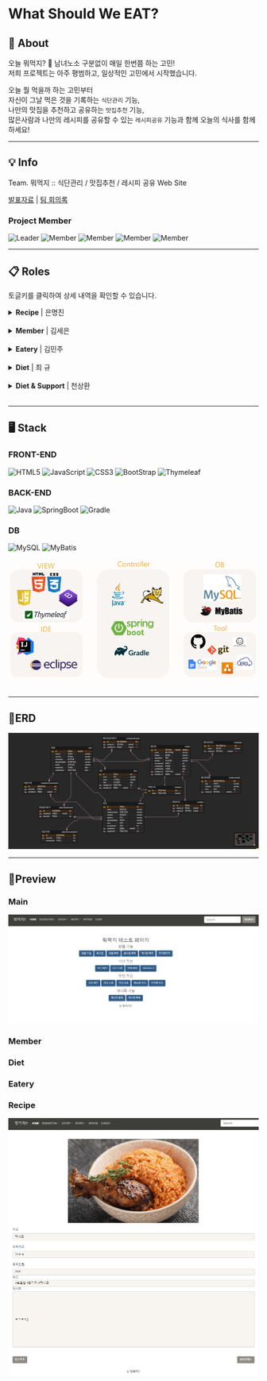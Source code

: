 # What Should We EAT?
    
## 🔎 About   

오늘 뭐먹지? 🤔 남녀노소 구분없이 매일 한번쯤 하는 고민!   
저희 프로젝트는 아주 평범하고, 일상적인 고민에서 시작했습니다.   

오늘 뭘 먹을까 하는 고민부터    
자신이 그날 먹은 것을 기록하는 ```식단관리``` 기능,   
 나만의 맛집을 추천하고 공유하는 ```맛집추천``` 기능,    
 많은사람과 나만의 레시피를 공유할 수 있는 ```레시피공유``` 기능과 함께 오늘의 식사를 함께하세요!   

-----------------------------------------------------------
## 💡 Info   
Team. 뭐먹지 :: 식단관리 / 맛집추천 / 레시피 공유 Web Site

[발표자료](https://github.com/bit-eat/eatingday/blob/main/files/%EC%B5%9C%EC%A2%85%20%EB%B0%9C%ED%91%9C.pdf) | [팀 회의록](https://docs.google.com/spreadsheets/d/1LeM_IagiekV9kY9VN-xtP1_7qThGiwvBIRPWcRB2h9A/edit?usp=sharing)

### Project Member 
![Leader](https://img.shields.io/badge/Leader-%EC%9D%80%EB%AA%85%EC%A7%84-green.svg?style=flat)
![Member](https://img.shields.io/badge/Member-%EA%B9%80%EC%84%B8%EC%9D%80-yellow.svg?style=flat)
![Member](https://img.shields.io/badge/Member-%EA%B9%80%EB%AF%BC%EC%A3%BC-ff69b4.svg?style=flat)
![Member](https://img.shields.io/badge/Member-%EC%B5%9C%20%EA%B7%9C-violet.svg?style=flat)
![Member](https://img.shields.io/badge/Member-%EC%B2%9C%EC%83%81%ED%99%98-blue.svg?style=flat)   

------------------------------------------------------------
## 📋 Roles
토글키를 클릭하여 상세 내역을 확인할 수 있습니다.

<details>
<summary><b>Recipe</b> | 은명진 </summary>
<div markdown="1"><br>
<a href ="https://github.com/devLayla"> <img src="https://img.shields.io/badge/GitHub-%EC%9D%80%EB%AA%85%EC%A7%84-green.svg?style=for-the-badge"></a>
<h3>Contributions</h3>
<ul>
<li>아이디어 기획 / 제안</li>
<li>일정관리 / 간트차트 작성</li>
<li>클래스 다이어그램 / 시퀀스 다이어그램 / UI스토리보드 작성</li>
<li>ERD 작성</li>
<li>레시피 관련 기능 - CRUD기능</li>
<li>레시피 즐겨찾기 - 검색기능</li>
<li>레시피 태그별 검색</li>
<li>View - BootStrap 적용</li>
<li>Thymeleaf Layout</li>
</ul>
</div>
</details><br>

<details>
<summary><b>Member</b> | 김세은 </summary>
<div markdown="1"><br>
<a href ="https://github.com/seeun0724"> <img src="https://img.shields.io/badge/GitHub-%EA%B9%80%EC%84%B8%EC%9D%80-yellow.svg?style=for-the-badge"></a>
<h3>Contributions</h3>
<ul>
<li>아이디어 기획 / 제안</li>
<li>클래스 다이어그램 / 시퀀스 다이어그램 / UI스토리보드 작성</li>
<li>멤버/어드민 관련 기능 - CRUD기능</li>
<li>HttpSession을 통한 로그인 유지</li>
<li>View - BootStrap 적용</li>
</ul>
</div>
</details><br>

<details>
<summary><b>Eatery</b> | 김민주 </summary>
<div markdown="1"><br>
<a href ="https://github.com/minju8134"> <img src="https://img.shields.io/badge/GitHub-%EA%B9%80%EB%AF%BC%EC%A3%BC-ff69b4.svg?style=for-the-badge"></a>
<h3>Contributions</h3>
<ul>
<li>아이디어 기획 / 제안</li>
<li>클래스 다이어그램 / 시퀀스 다이어그램 / UI스토리보드 작성</li>
<li>유즈케이스 다이어그램 작성</li>
<li>음식점 관련 기능 - CRUD기능</li>
<li>음식점 즐겨찾기 - 검색기능</li>
<li>View - BootStrap 적용</li>
</ul>
</div>
</details> <br>

<details>
<summary><b>Diet</b> | 최 규 </summary>
<div markdown="1"><br>
<a href ="https://github.com/kyuchoi1231"> <img src="https://img.shields.io/badge/GitHub-%EC%B5%9C%20%EA%B7%9C-violet.svg?style=for-the-badge"></a>
<h3>Contributions</h3>
<ul>
<li>아이디어 기획 / 제안</li>
<li>클래스 다이어그램 / 시퀀스 다이어그램 / UI스토리보드 작성</li>
<li>식단 관련 기능 - CRUD기능</li>
<li>식단 추천기능 - API사용</li>
<li>View - BootStrap 적용</li>
</ul>
</div>
</details><br>

<details>
<summary><b>Diet & Support</b> | 천상환 </summary>
<div markdown="1"><br>
<a href ="https://github.com/MtDeodeok"> <img src="https://img.shields.io/badge/GitHub-%EC%B2%9C%EC%83%81%ED%99%98-blue.svg?style=for-the-badge"></a>
<h3>Contributions</h3>
<ul>
<li>아이디어 기획 / 제안</li>
<li>클래스 다이어그램 / 시퀀스 다이어그램 / UI스토리보드 작성</li>
<li>회의록 작성</li>
<li>식단 관련 기능 - CRUD기능</li>
<li>식단 추천기능 - API사용</li>
<li>음식점 즐겨찾기 - 검색기능</li>
<li>HttpSession을 통한 로그인 유지</li>
<li>View - BootStrap 적용</li>
</ul>
</div>
</details><br>

------------------------------------------------------------
## 🖥️ Stack
### FRONT-END
![HTML5](https://img.shields.io/badge/View-HTML-orange?style=flat-square&logo=HTML5)
![JavaScript](https://img.shields.io/badge/View-JavaScript-yellow?style=flat-square&logo=javascript)
![CSS3](https://img.shields.io/badge/View-CSS3-blue?style=flat-square&logo=CSS3) 
![BootStrap](https://img.shields.io/badge/View-Bootstrap-7952B3?style=flat-square&logo=Bootstrap) 
![Thymeleaf](https://img.shields.io/badge/View-Thymeleaf-006009?style=flat-square&logo=Thymeleaf) 

### BACK-END
![Java](https://img.shields.io/badge/Language-java-blue?style=flat-square&logo=java)
![SpringBoot](https://img.shields.io/badge/Framework-SpringBoot-green?style=flat-square&logo=SpringBoot)
![Gradle](https://img.shields.io/badge/BuildTool-Gradle-navy?style=flat-square&logo=Gradle)

### DB
![MySQL](https://img.shields.io/badge/Database-MySQL-blue?style=flat-square&logo=MySQL)
![MyBatis](https://img.shields.io/badge/ORM-MyBatis-black?style=flat-square)    

![Stack](https://github.com/bit-eat/eatingday/blob/main/img/stack.PNG)

-----------------------------------------------------------

## 🔅ERD
![ERD](https://github.com/bit-eat/eatingday/blob/main/img/erd.png)

-----------------------------------------------------------
## 📌Preview
### Main
![main](https://github.com/bit-eat/eatingday/blob/main/img/view0.PNG)

### Member

### Diet

### Eatery

### Recipe
![recipe](https://github.com/bit-eat/eatingday/blob/main/img/view5.PNG)